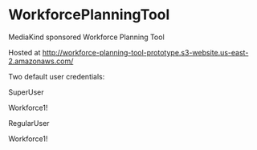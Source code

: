 # WorkforcePlanningTool

MediaKind sponsored Workforce Planning Tool

Hosted at http://workforce-planning-tool-prototype.s3-website.us-east-2.amazonaws.com/

Two default user credentials:

SuperUser

Workforce1!

RegularUser

Workforce1!
